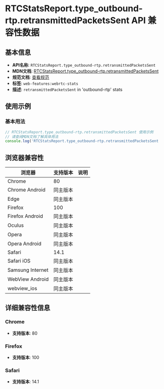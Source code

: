 # RTCStatsReport.type_outbound-rtp.retransmittedPacketsSent API 兼容性数据

## 基本信息

- **API名称**: `RTCStatsReport.type_outbound-rtp.retransmittedPacketsSent`
- **MDN文档**: [RTCStatsReport.type_outbound-rtp.retransmittedPacketsSent](https://developer.mozilla.org/docs/Web/API/RTCOutboundRtpStreamStats/retransmittedPacketsSent)
- **规范文档**: [查看规范](https://w3c.github.io/webrtc-stats/#dom-rtcoutboundrtpstreamstats-retransmittedpacketssent)
- **标签**: `web-features:webrtc-stats`
- **描述**: `retransmittedPacketsSent` in 'outbound-rtp' stats

## 使用示例

### 基本用法

```javascript
// RTCStatsReport.type_outbound-rtp.retransmittedPacketsSent 使用示例
// 请查阅MDN文档了解具体用法
console.log('RTCStatsReport.type_outbound-rtp.retransmittedPacketsSent API');
```

## 浏览器兼容性

| 浏览器 | 支持版本 | 说明 |
|--------|----------|------|
| Chrome | 80 |  |
| Chrome Android | 同主版本 |  |
| Edge | 同主版本 |  |
| Firefox | 100 |  |
| Firefox Android | 同主版本 |  |
| Oculus | 同主版本 |  |
| Opera | 同主版本 |  |
| Opera Android | 同主版本 |  |
| Safari | 14.1 |  |
| Safari iOS | 同主版本 |  |
| Samsung Internet | 同主版本 |  |
| WebView Android | 同主版本 |  |
| webview_ios | 同主版本 |  |

## 详细兼容性信息

### Chrome

- **支持版本**: 80

### Firefox

- **支持版本**: 100

### Safari

- **支持版本**: 14.1

